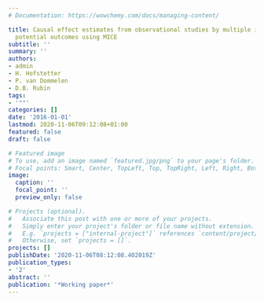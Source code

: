 ```yaml
---
# Documentation: https://wowchemy.com/docs/managing-content/

title: Causal effect estimates from observational studies by multiple imputation of
  potential outcomes using MICE
subtitle: ''
summary: ''
authors:
- admin
- H. Hofstetter
- P. van Dommelen
- D.B. Rubin
tags:
- '""'
categories: []
date: '2016-01-01'
lastmod: 2020-11-06T09:12:08+01:00
featured: false
draft: false

# Featured image
# To use, add an image named `featured.jpg/png` to your page's folder.
# Focal points: Smart, Center, TopLeft, Top, TopRight, Left, Right, BottomLeft, Bottom, BottomRight.
image:
  caption: ''
  focal_point: ''
  preview_only: false

# Projects (optional).
#   Associate this post with one or more of your projects.
#   Simply enter your project's folder or file name without extension.
#   E.g. `projects = ["internal-project"]` references `content/project/deep-learning/index.md`.
#   Otherwise, set `projects = []`.
projects: []
publishDate: '2020-11-06T08:12:08.402019Z'
publication_types:
- '2'
abstract: ''
publication: '*Working paper*'
---
```

